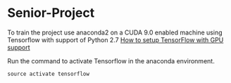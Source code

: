 # Senior-Project

To train the project use anaconda2 on a CUDA 9.0 enabled machine using Tensorflow with support of Python 2.7
[How to setup TensorFlow with GPU support](https://www.tensorflow.org/install/install_linux#tensorflow_gpu_support)

Run the command to activate Tensorflow in the anaconda environment.
```
source activate tensorflow
```
